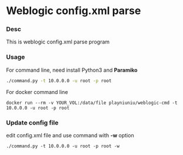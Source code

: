 # Weblogic config.xml parse

### Desc

This is weblogic config.xml parse program

### Usage

For command line, need install Python3 and **Paramiko**

```bash
./command.py -t 10.0.0.0 -u root -p root
```

For docker command line

```
docker run --rm -v YOUR_VOL:/data/file playniuniu/weblogic-cmd -t 10.0.0.0 -u root -p root
```

### Update config file

edit config.xml file and use command with **-w** option

```
./command.py -t 10.0.0.0 -u root -p root -w
```
